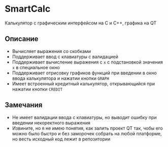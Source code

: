 # SmartCalc
Калькулятор с графическим интерфейсом на C и C++, графика на QT

## Описание
- Вычисляет выражения со скобками
- Поддерживает ввод с клавиатуры с валидацией
- Поддерживает вычисление выражения с `x` с подстановкой значения `x` в специальное окно
- Поддерживает отрисовку графиков функций при введении в окно ввода калькулятора и нажатии кнопки `GRAPH`
- Имеет встроенный кредитный калькулятор, открывающийся при нажатии кнопки `CREDIT`

## Замечания
- Не имеет валидации ввода с клавиатуры, но выводит ошибку при введении некоректного выражения
- Извините, но я не имею понятия, как залить проект QT так, чобы его можно было быстро и без заморочек собрать на любой платформе, но весть исходный код лежит в репозитории
